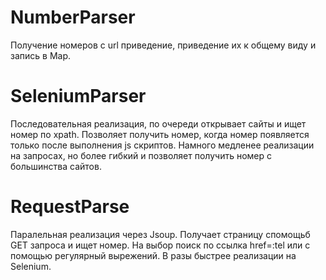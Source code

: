 # NumberParser
Получение номеров с url приведение, приведение их к общему виду и запись в Map.

# SeleniumParser
Последовательная реализация, по очереди открывает сайты и ищет номер по xpath. Позволяет получить номер, когда номер появляется только после выполнения js скриптов.
Намного медленее реализации на запросах, но более гибкий и позволяет получить номер с большинства сайтов.

# RequestParse
Паралельная реализация через Jsoup. Получает страницу спомощьб GET запроса и ищет номер. На выбор поиск по ссылка href=:tel или с помощью регулярный вырежений.
В разы быстрее реализации на Selenium.
